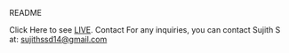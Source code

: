 README 

Click Here to see [LIVE](https://su-jin1425.github.io/My_Portfolio/).
Contact
For any inquiries, you can contact Sujith S at: sujithssd14@gmail.com
